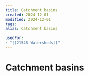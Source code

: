 ```yaml
---
title: Catchment basins
created: 2024-12-01
modified: 2024-12-01
tags: 
alias: Catchment basins

usedFor:
- "[[21548 Watersheds]]"
---
```

# Catchment basins
